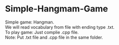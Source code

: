 # Simple-Hangmam-Game  
Simple game: Hangman.   
We will read vocabulary from file with ending type .txt.  
To play game: Just complie .cpp file.   
Note: Put .txt file and .cpp file in the same folder.  
